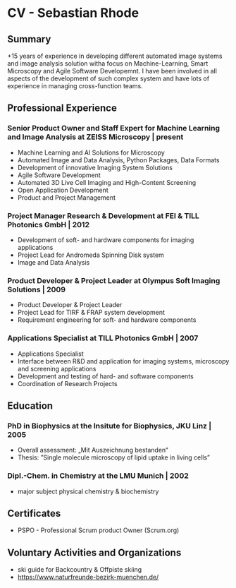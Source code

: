 # CV - Sebastian Rhode

## Summary

+15 years of experience in developing different automated image systems and image analysis solution witha focus on Machine-Learning, Smart Microscopy and Agile Software Developemnt. I have been involved in all aspects of the development of such complex system and have lots of experience in managing cross-function teams.

## Professional Experience

### Senior Product Owner and Staff Expert for Machine Learning and Image Analysis at ZEISS Microscopy | present
- Machine Learning and AI Solutions for Microscopy
- Automated Image and Data Analysis, Python Packages, Data Formats
- Development of innovative Imaging System Solutions
- Agile Software Development
- Automated 3D Live Cell Imaging and High-Content Screening
- Open Application Development
- Product and Project Management


### Project Manager Research & Development at FEI & TILL Photonics GmbH | 2012

- Development of soft- and hardware components for imaging applications
- Project Lead for Andromeda Spinning Disk system
- Image and Data Analysis

### Product Developer & Project Leader at Olympus Soft Imaging Solutions | 2009

- Product Developer & Project Leader
- Project Lead for TIRF & FRAP system development
- Requirement engineering for soft- and hardware components

### Applications Specialist at TILL Photonics GmbH | 2007

- Applications Specialist
- Interface between R&D and application for imaging systems, microscopy and screening applications
- Development and testing of hard- and software components
- Coordination of Research Projects

## Education

### PhD in Biophysics at the Insitute for Biophysics, JKU Linz | 2005 

- Overall assessment: „Mit Auszeichnung bestanden“
- Thesis: ”Single molecule microscopy of lipid uptake in living cells”

### Dipl.-Chem. in Chemistry at the LMU Munich | 2002

- major subject physical chemistry & biochemistry

## Certificates

- PSPO - Professional Scrum product Owner (Scrum.org)

## Voluntary Activities and Organizations

- ski guide for Backcountry & Offpiste skiing
- https://www.naturfreunde-bezirk-muenchen.de/
